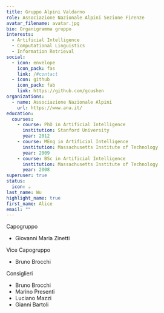 ```yaml
---
title: Gruppo Alpini Valdarno
role: Associazione Nazionale Alpini Sezione Firenze
avatar_filename: avatar.jpg
bio: Organigramma gruppo
interests:
  - Artificial Intelligence
  - Computational Linguistics
  - Information Retrieval
social:
  - icon: envelope
    icon_pack: fas
    link: /#contact
  - icon: github
    icon_pack: fab
    link: https://github.com/gcushen
organizations:
  - name: Associazione Nazionale Alpini
    url: https://www.ana.it/
education:
  courses:
    - course: PhD in Artificial Intelligence
      institution: Stanford University
      year: 2012
    - course: MEng in Artificial Intelligence
      institution: Massachusetts Institute of Technology
      year: 2009
    - course: BSc in Artificial Intelligence
      institution: Massachusetts Institute of Technology
      year: 2008
superuser: true
status:
  icon: ☕️
last_name: Wu
highlight_name: true
first_name: Alice
email: ""
---
```

<!--StartFragment-->

Capogruppo 

* Giovanni Maria Zinetti 

Vice Capogruppo 

* Bruno Brocchi

Consiglieri

* Bruno Brocchi 
* Marino Presenti 
* Luciano Mazzi 
* Gianni Bartoli

<!--EndFragment-->
